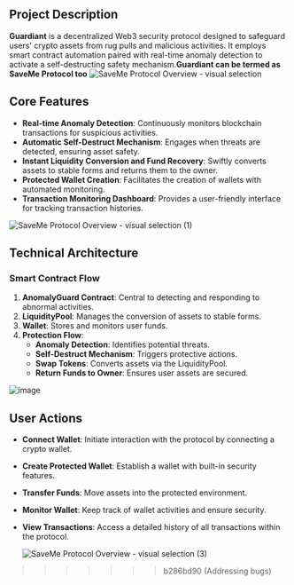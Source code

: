 

## Project Description
**Guardiant** is a decentralized Web3 security protocol designed to safeguard users' crypto assets from rug pulls and malicious activities. It employs smart contract automation paired with real-time anomaly detection to activate a self-destructing safety mechanism.**Guardiant can be termed as SaveMe Protocol too**
![SaveMe Protocol Overview - visual selection](https://github.com/user-attachments/assets/aa289ece-3b84-46da-8c4f-ff54169e6be4)


## Core Features
- **Real-time Anomaly Detection**: Continuously monitors blockchain transactions for suspicious activities.
- **Automatic Self-Destruct Mechanism**: Engages when threats are detected, ensuring asset safety.
- **Instant Liquidity Conversion and Fund Recovery**: Swiftly converts assets to stable forms and returns them to the owner.
- **Protected Wallet Creation**: Facilitates the creation of wallets with automated monitoring.
- **Transaction Monitoring Dashboard**: Provides a user-friendly interface for tracking transaction histories.

![SaveMe Protocol Overview - visual selection (1)](https://github.com/user-attachments/assets/bc608e78-8a16-45b0-bde2-d4e8f1cc4ddf)

## Technical Architecture
### Smart Contract Flow
1. **AnomalyGuard Contract**: Central to detecting and responding to abnormal activities.
2. **LiquidityPool**: Manages the conversion of assets to stable forms.
3. **Wallet**: Stores and monitors user funds.
4. **Protection Flow**:
    - **Anomaly Detection**: Identifies potential threats.
    - **Self-Destruct Mechanism**: Triggers protective actions.
    - **Swap Tokens**: Converts assets via the LiquidityPool.
    - **Return Funds to Owner**: Ensures user assets are secured.
  
![image](https://github.com/user-attachments/assets/de434712-f959-4219-b466-093a23cd12c6)



## User Actions
- **Connect Wallet**: Initiate interaction with the protocol by connecting a crypto wallet.
- **Create Protected Wallet**: Establish a wallet with built-in security features.
- **Transfer Funds**: Move assets into the protected environment.
- **Monitor Wallet**: Keep track of wallet activities and ensure security.
- **View Transactions**: Access a detailed history of all transactions within the protocol.

  ![SaveMe Protocol Overview - visual selection (3)](https://github.com/user-attachments/assets/d6cf0cce-6083-47c3-9a14-16118d63de7d)





>>>>>>> b286bd90 (Addressing bugs)
